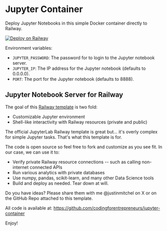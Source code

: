 # Jupyter Container

Deploy Jupyter Notebooks in this simple Docker container directly to Railway.

[![Deploy on Railway](https://railway.com/button.svg)](https://railway.app/template/JEeFjP?referralCode=A22mwd)

Environment variables:

- `JUPYTER_PASSWORD`: The password for to login to the Jupyter notebook server.
- `JUPYTER_IP`: The IP address for the Jupyter notebook (defaults to 0.0.0.0).
- `PORT`: The port for the Jupyter notebook (defaults to 8888).


## Jupyter Notebook Server for Railway
The goal of this [Railway template](https://railway.app/template/JEeFjP) is two fold:

- Customizable Jupyter environment
- Shell-like interactivity with Railway resources (private and public)

The official JupyterLab Railway template is great but... it's overly complex for simple Jupyter tasks. That's what this template is for.

The code is open source so feel free to fork and customize as you see fit. In our case, we can use it to:

- Verify private Railway resource connections -- such as calling non-internet connected APIs
- Run various analytics with private databases
- Use numpy, pandas, scikit-learn, and many other Data Science tools
- Build and deploy as needed. Tear down at will.

Do you have ideas? Please share them with me @justinmitchel on X or on the GitHub Repo attached to this template. 

All code is available at: https://github.com/codingforentrepreneurs/jupyter-container

Enjoy!

